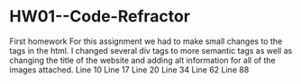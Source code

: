 # HW01--Code-Refractor
First homework
For this assignment we had to make small changes to the tags in the html. I changed several div tags to more semantic tags as well as changing the title of the website and adding alt information for all of the images attached. 
Line 10 <!-- Input the company name as the title.-->
Line 17 <!-- Changed the div tag to a header tag-->
Line 20 <!--cleaned up this list a little-->
Line 34 <!--Added section tag-->
Line 62 <!--changed div tag to article tag-->
Line 88 <!--Changed div tag to footer tag-->

